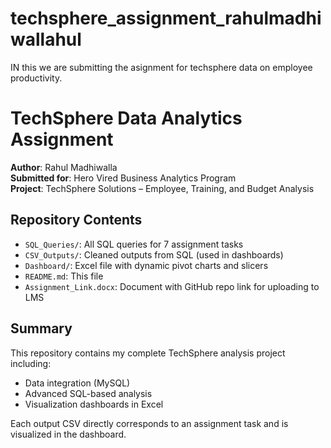 # techsphere_assignment_rahulmadhiwallahul
IN this we are submitting the asignment for techsphere data on employee productivity.
# TechSphere Data Analytics Assignment

**Author**: Rahul Madhiwalla  
**Submitted for**: Hero Vired Business Analytics Program  
**Project**: TechSphere Solutions – Employee, Training, and Budget Analysis

## Repository Contents

- `SQL_Queries/`: All SQL queries for 7 assignment tasks
- `CSV_Outputs/`: Cleaned outputs from SQL (used in dashboards)
- `Dashboard/`: Excel file with dynamic pivot charts and slicers
- `README.md`: This file
- `Assignment_Link.docx`: Document with GitHub repo link for uploading to LMS

## Summary

This repository contains my complete TechSphere analysis project including:
- Data integration (MySQL)
- Advanced SQL-based analysis
- Visualization dashboards in Excel

Each output CSV directly corresponds to an assignment task and is visualized in the dashboard.
